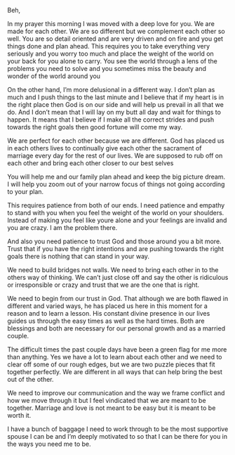 Beh,

In my prayer this morning I was moved with a deep love for you. We are made for each other. We are so different but we complement each other so well. You are so detail oriented and are very driven and on fire and you get things done and plan ahead. This requires you to take everything very seriously and you worry too much and place the weight of the world on your back for you alone to carry. You see the world through a lens of the problems you need to solve and you sometimes miss the beauty and wonder of the world around you

On the other hand, I’m more delusional in a different way. I don’t plan as much and I push things to the last minute and I believe that if my heart is in the right place then God is on our side and will help us prevail in all that we do. And I don’t mean that I will lay on my butt all day and wait for things to happen. It means that I believe if I make all the correct strides and push towards the right goals then good fortune will come my way. 

We are perfect for each other because we are different. God has placed us in each others lives to continually give each other the sacrament of marriage every day for the rest of our lives. We are supposed to rub off on each other and bring each other closer to our best selves

You will help me and our family plan ahead and keep the big picture dream. I will help you zoom out of your narrow focus of things not going according to your plan. 

This requires patience from both of our ends. I need patience and empathy to stand with you when you feel the weight of the world on your shoulders. Instead of making you feel like youre alone and your feelings are invalid and you are crazy. I am the problem there. 

And also you need patience to trust God and those around you a bit more. Trust that if you have the right intentions and are pushing towards the right goals there is nothing that can stand in your way. 

We need to build bridges not walls. We need to bring each other in to the others way of thinking. We can’t just close off and say the other is ridiculous or irresponsible or crazy and trust that we are the one that is right. 

We need to begin from our trust in God. That although we are both flawed in different and varied ways, he has placed us here in this moment for a reason and to learn a lesson. His constant divine presence in our lives guides us through the easy times as well as the hard times. Both are blessings and both are necessary for our personal growth and as a married couple. 

The difficult times the past couple days have been a green flag for me more than anything. Yes we have a lot to learn about each other and we need to clear off some of our rough edges, but we are two puzzle pieces that fit together perfectly. We are different in all ways that can help bring the best out of the other. 

We need to improve our communication and the way we frame conflict and how we move through it but I feel vindicated that we are meant to be together. Marriage and love is not meant to be easy but it is meant to be worth it. 

I have a bunch of baggage I need to work through to be the most supportive spouse I can be and I’m deeply motivated to so that I can be there for you in the ways you need me to be. 
